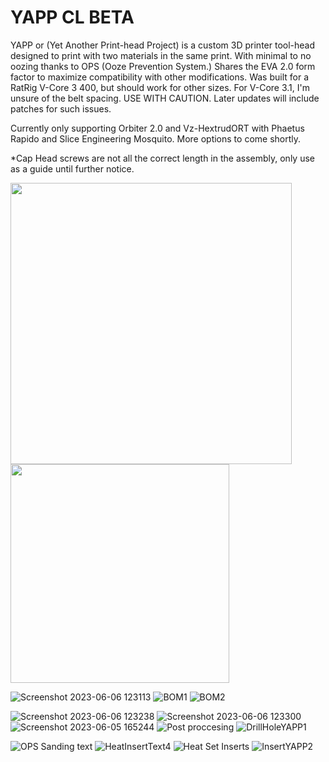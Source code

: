 # YAPP CL BETA
YAPP or (Yet Another Print-head Project) is a custom 3D printer tool-head designed to print with two materials in the same print. With minimal to no oozing thanks to OPS (Ooze Prevention System.) Shares the EVA 2.0 form factor to maximize compatibility with other modifications. Was built for a RatRig V-Core 3 400, but should work for other sizes. For V-Core 3.1, I'm unsure of the belt spacing. USE WITH CAUTION. Later updates will include patches for such issues.

Currently only supporting Orbiter 2.0 and Vz-HextrudORT with Phaetus Rapido and Slice Engineering Mosquito. More options to come shortly.

*Cap Head screws are not all the correct length in the assembly, only use as a guide until further notice.


<img src="https://user-images.githubusercontent.com/132520137/236590256-be258728-d882-4ef1-9caf-7d97f98ce2d9.png" width="450" /> <img src="https://github.com/Azzoluma/YAPP-CL-BETA-V1.0/assets/132520137/ddb1086b-3c34-4cbf-b36e-a24c0e9b9a68" width="350" />






![Screenshot 2023-06-06 123113](https://github.com/Azzoluma/YAPP-CL-BETA-V1.0/assets/132520137/571b080c-d691-4226-91df-cbd4c315835d)
![BOM1](https://github.com/Azzoluma/YAPP-CL-BETA-V1.0/assets/132520137/b8023918-911d-4576-82f5-c9fba5fe676a)
![BOM2](https://github.com/Azzoluma/YAPP-CL-BETA-V1.0/assets/132520137/7fb29808-408c-44ab-926a-911449116572)

![Screenshot 2023-06-06 123238](https://github.com/Azzoluma/YAPP-CL-BETA-V1.0/assets/132520137/f77c24c6-7e69-4e16-8081-774c67f8b2f9)
![Screenshot 2023-06-06 123300](https://github.com/Azzoluma/YAPP-CL-BETA-V1.0/assets/132520137/e5c8254b-b0ab-4055-94fc-f4b23b056a0e)
![Screenshot 2023-06-05 165244](https://github.com/Azzoluma/YAPP-CL-BETA-V1.0/assets/132520137/a9d517f0-53d8-4e08-b6a7-12ddde643f70)
![Post proccesing](https://github.com/Azzoluma/YAPP-CL-BETA-V1.0/assets/132520137/1080fc00-bcd3-4ad2-a865-eb3e004cc08f)
![DrillHoleYAPP1](https://github.com/Azzoluma/YAPP-CL-BETA-V1.0/assets/132520137/5b920f1b-1793-4f0e-8624-00d03a4b46c7)

![OPS Sanding text](https://github.com/Azzoluma/YAPP-CL-BETA-V1.0/assets/132520137/f7b0e096-6d3a-4d48-b615-eb8c845da816)
![HeatInsertText4](https://github.com/Azzoluma/YAPP-CL-BETA-V1.0/assets/132520137/d439e62a-0d54-44dd-a74b-8f3894312a3e)
![Heat Set Inserts](https://github.com/Azzoluma/YAPP-CL-BETA-V1.0/assets/132520137/dfb5576d-24c4-484f-a1fb-d11e765e55b5)
![InsertYAPP2](https://github.com/Azzoluma/YAPP-CL-BETA-V1.0/assets/132520137/29010c08-132c-432b-959d-ed63b7c31526)
